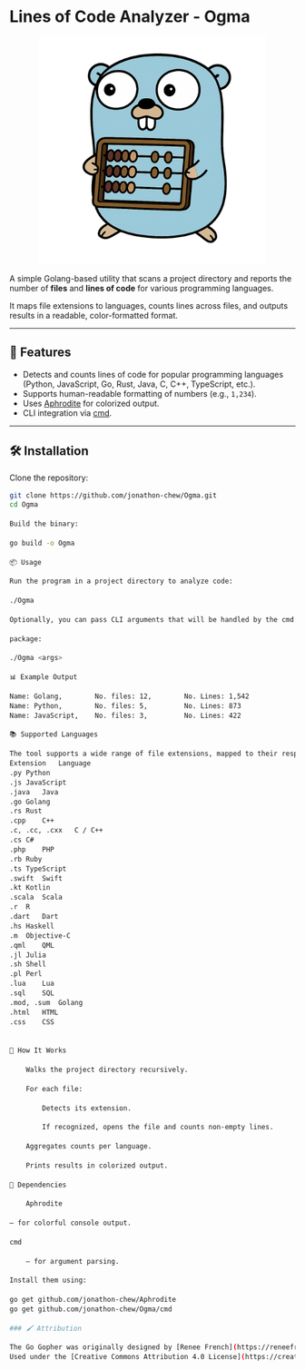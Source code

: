 # Lines of Code Analyzer - Ogma
<p align="center">
<img width="400" src="doc/images/Ogma.png" alt="Ogma" title="Ogma" />
</p>

A simple Golang-based utility that scans a project directory and reports the number of **files** and **lines of code** for various programming languages.  

It maps file extensions to languages, counts lines across files, and outputs results in a readable, color-formatted format.

---

## 🚀 Features

- Detects and counts lines of code for popular programming languages (Python, JavaScript, Go, Rust, Java, C, C++, TypeScript, etc.).
- Supports human-readable formatting of numbers (e.g., `1,234`).
- Uses [Aphrodite](https://github.com/jonathon-chew/Aphrodite) for colorized output.
- CLI integration via [cmd](https://github.com/jonathon-chew/Omga/cmd).

---

## 🛠️ Installation

Clone the repository:

```bash
git clone https://github.com/jonathon-chew/Ogma.git
cd Ogma

Build the binary:

go build -o Ogma

📦 Usage

Run the program in a project directory to analyze code:

./Ogma

Optionally, you can pass CLI arguments that will be handled by the cmd

package:

./Ogma <args>

📊 Example Output

Name: Golang,        No. files: 12,        No. Lines: 1,542
Name: Python,        No. files: 5,         No. Lines: 873
Name: JavaScript,    No. files: 3,         No. Lines: 422

📚 Supported Languages

The tool supports a wide range of file extensions, mapped to their respective languages:
Extension	Language
.py	Python
.js	JavaScript
.java	Java
.go	Golang
.rs	Rust
.cpp	C++
.c, .cc, .cxx	C / C++
.cs	C#
.php	PHP
.rb	Ruby
.ts	TypeScript
.swift	Swift
.kt	Kotlin
.scala	Scala
.r	R
.dart	Dart
.hs	Haskell
.m	Objective-C
.qml	QML
.jl	Julia
.sh	Shell
.pl	Perl
.lua	Lua
.sql	SQL
.mod, .sum	Golang
.html	HTML
.css	CSS


📝 How It Works

    Walks the project directory recursively.

    For each file:

        Detects its extension.

        If recognized, opens the file and counts non-empty lines.

    Aggregates counts per language.

    Prints results in colorized output.

🧩 Dependencies

    Aphrodite

– for colorful console output.

cmd

    – for argument parsing.

Install them using:

go get github.com/jonathon-chew/Aphrodite
go get github.com/jonathon-chew/Ogma/cmd

### 🖌️ Attribution

The Go Gopher was originally designed by [Renee French](https://reneefrench.blogspot.com/).  
Used under the [Creative Commons Attribution 4.0 License](https://creativecommons.org/licenses/by/4.0/).  
